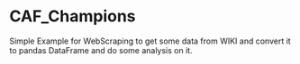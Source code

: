 # CAF_Champions
Simple Example for WebScraping to get some data from WIKI and convert it to pandas DataFrame and do some analysis on it.
